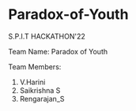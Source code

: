 # Paradox-of-Youth
S.P.I.T HACKATHON'22 

Team Name: Paradox of Youth

Team Members:
1. V.Harini
2. Saikrishna S
3. Rengarajan_S
